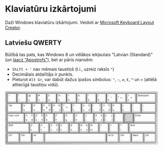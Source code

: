 # Klaviatūru izkārtojumi

Daži Windows klaviatūru izkārtojumi. Veidoti ar [Microsoft Keyboard Layout Creator](https://www.microsoft.com/en-us/download/details.aspx?id=102134).

## Latviešu QWERTY
Būtībā tas pats, kas Windows 8 un vēlākos iekļautais "Latvian (Standard)" (un [laacz “Apostrofs”](https://laacz.lv/apostrofs)), bet ar pāris niansēm:
* `Shift + '` nav mēmais taustiņš (t.i., uzreiz raksīs `"`)
* Decimālais atdalītājs ir punkts.
* Pieturot `Alt Gr`, var dabūt dažus īpašos simbolus: `°`, `—`, `≠`, `€`, `™` un `×` (attēlā attiecīgā taustiņu vidū).

![](lv-LV_qwerty/layout.png)
